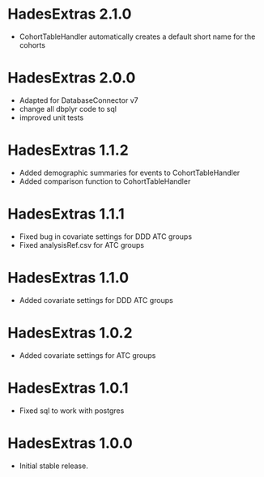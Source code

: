 # HadesExtras 2.1.0
- CohortTableHandler automatically creates a default short name for the cohorts

# HadesExtras 2.0.0
- Adapted for DatabaseConnector v7
- change all dbplyr code to sql
- improved unit tests

# HadesExtras 1.1.2
- Added demographic summaries for events to CohortTableHandler
- Added comparison function to CohortTableHandler

# HadesExtras 1.1.1
- Fixed bug in covariate settings for DDD ATC groups
- Fixed analysisRef.csv for ATC groups

# HadesExtras 1.1.0
- Added covariate settings for DDD ATC groups

# HadesExtras 1.0.2

- Added covariate settings for ATC groups

# HadesExtras 1.0.1

- Fixed sql to work with postgres

# HadesExtras 1.0.0

* Initial stable release.
